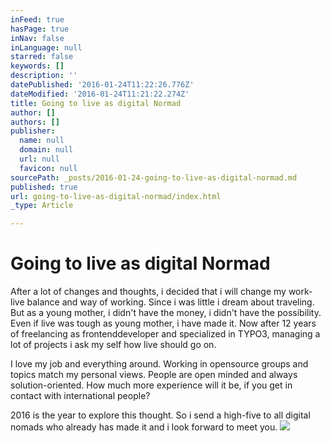 ```yaml
---
inFeed: true
hasPage: true
inNav: false
inLanguage: null
starred: false
keywords: []
description: ''
datePublished: '2016-01-24T11:22:26.776Z'
dateModified: '2016-01-24T11:21:22.274Z'
title: Going to live as digital Normad
author: []
authors: []
publisher:
  name: null
  domain: null
  url: null
  favicon: null
sourcePath: _posts/2016-01-24-going-to-live-as-digital-normad.md
published: true
url: going-to-live-as-digital-normad/index.html
_type: Article

---
```

# Going to live as digital Normad

After a lot of changes and thoughts, i decided that i will change my work-live balance and way of working. Since i was little i dream about traveling. But as a young mother, i didn't have the money, i didn't have the possibility. Even if live was tough as young mother, i have made it. Now after 12 years of freelancing as frontenddeveloper and  specialized in TYPO3, managing a lot of projects i ask my self how live should go on.

I love my job and everything around. Working in opensource groups and topics match my personal views. People are open minded and always solution-oriented. How much more experience will it be, if you get in contact with international people? 

2016 is the year to explore this thought. So i send a high-five to all digital nomads who already has made it and i look forward to meet you. ![](https://the-grid-user-content.s3-us-west-2.amazonaws.com/999ac885-604a-4a7f-b7b2-16fa9af938cf.JPG)